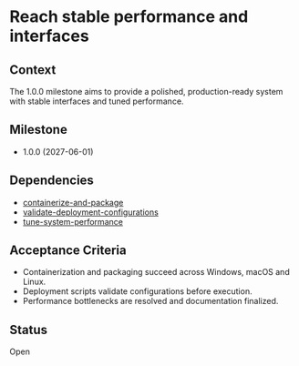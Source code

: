 # Reach stable performance and interfaces

## Context
The 1.0.0 milestone aims to provide a polished, production-ready system with
stable interfaces and tuned performance.

## Milestone
- 1.0.0 (2027-06-01)

## Dependencies
- [containerize-and-package](archive/containerize-and-package.md)
- [validate-deployment-configurations](validate-deployment-configurations.md)
- [tune-system-performance](archive/tune-system-performance.md)

## Acceptance Criteria
- Containerization and packaging succeed across Windows, macOS and Linux.
- Deployment scripts validate configurations before execution.
- Performance bottlenecks are resolved and documentation finalized.

## Status
Open
